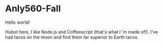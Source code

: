 # Anly560-Fall
Hello world!

Hubot here, I like Node.js and Coffeescript (that's what I 'm made of!).
I've had tacos on the moon and find them far superior to Earth tacos.
